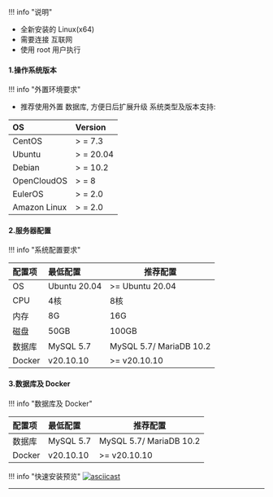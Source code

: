 !!! info "说明"
  - 全新安装的 Linux(x64)  
  - 需要连接 互联网  
  - 使用 root 用户执行

#### 1.操作系统版本
!!! info "外置环境要求"

- 推荐使用外置 数据库, 方便日后扩展升级
  系统类型及版本支持:

| OS           | Version   |
|:-------------|:----------|
| CentOS       | > = 7.3   |
| Ubuntu       | > = 20.04 |
| Debian       | > = 10.2  |
| OpenCloudOS  | > = 8     |
| EulerOS      | > = 2.0   |
| Amazon Linux | > = 2.0   |

#### 2.服务器配置
!!! info "系统配置要求"

| 配置项    | 最低配置         | 推荐配置                    |
|:-------|:-------------|-------------------------|
| OS     | Ubuntu 20.04 | >= Ubuntu 20.04         |
| CPU    | 4核           | 8核                      |
| 内存     | 8G           | 16G                     |
| 磁盘     | 50GB         | 100GB                   |
| 数据库    | MySQL 5.7    | MySQL 5.7/ MariaDB 10.2 |
| Docker | v20.10.10    | >= v20.10.10            |

#### 3.数据库及 Docker
!!! info "数据库及 Docker"

| 配置项    | 最低配置         | 推荐配置                    |
|:-------|:-------------|-------------------------|
| 数据库    | MySQL 5.7    | MySQL 5.7/ MariaDB 10.2 |
| Docker | v20.10.10    | >= v20.10.10            |

!!! info "快速安装预览"
[![asciicast](https://asciinema.org/a/514353.svg)](https://asciinema.org/a/514353)

---
